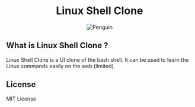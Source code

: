 <h1 align="center">Linux Shell Clone</h1>
<p align="center">
<img src="./assets/linux_penguin.ico" alt="Penguin">
</p>

## What is Linux Shell Clone ?

Linux Shell Clone is a UI clone of the bash shell. It can be used to learn the Linux commands easily on the web (limited). 

## License

MIT License